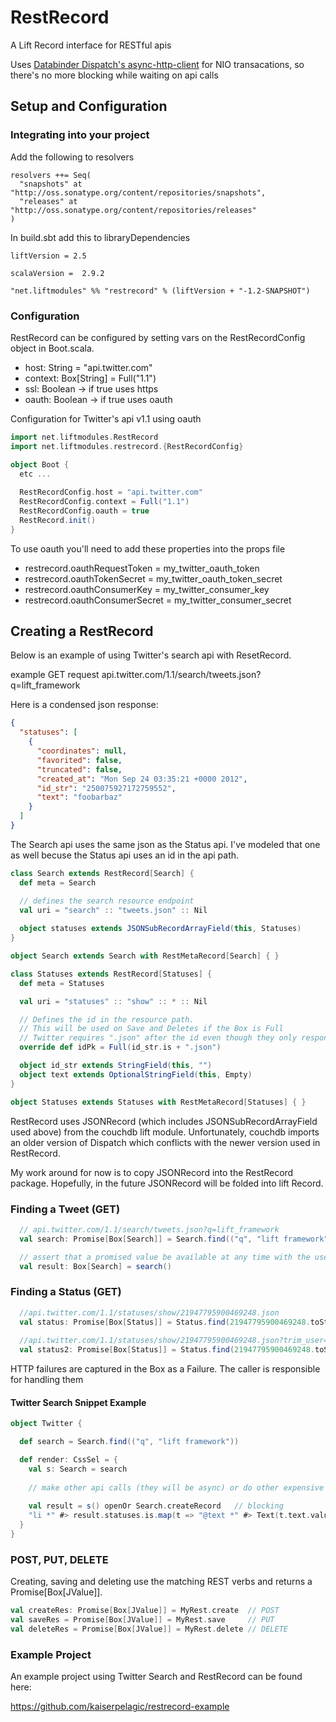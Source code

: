 RestRecord
===========

A Lift Record interface for RESTful apis

Uses <a href="http://dispatch.databinder.net/Dispatch.html">Databinder Dispatch's </a><a href="https://github.com/AsyncHttpClient/async-http-client">async-http-client</a> for NIO transacations, so there's no more blocking while waiting on api calls

## Setup and Configuration 

### Integrating into your project

Add the following to resolvers

```
resolvers ++= Seq(
  "snapshots" at "http://oss.sonatype.org/content/repositories/snapshots",
  "releases" at "http://oss.sonatype.org/content/repositories/releases"
)
```

In build.sbt add this to libraryDependencies

```
liftVersion = 2.5

scalaVersion =  2.9.2

"net.liftmodules" %% "restrecord" % (liftVersion + "-1.2-SNAPSHOT") 
```

### Configuration
RestRecord can be configured by setting vars on the RestRecordConfig object in Boot.scala.

* host: String = "api.twitter.com"
* context: Box[String] =  Full("1.1")
* ssl: Boolean -> if true uses https
* oauth: Boolean -> if true uses oauth

Configuration for Twitter's api v1.1 using oauth

```scala
import net.liftmodules.RestRecord
import net.liftmodules.restrecord.{RestRecordConfig}

object Boot {
  etc ...
   
  RestRecordConfig.host = "api.twitter.com"
  RestRecordConfig.context = Full("1.1")
  RestRecordConfig.oauth = true
  RestRecord.init()
}
```
To use oauth you'll need to add these properties into the props file

* restrecord.oauthRequestToken = my_twitter_oauth_token
* restrecord.oauthTokenSecret = my_twitter_oauth_token_secret
* restrecord.oauthConsumerKey = my_twitter_consumer_key
* restrecord.oauthConsumerSecret = my_twitter_consumer_secret


## Creating a RestRecord

Below is an example of using Twitter's search api with ResetRecord. 

example GET request api.twitter.com/1.1/search/tweets.json?q=lift_framework

Here is a condensed json response:
```json
{
  "statuses": [
    {
      "coordinates": null,
      "favorited": false,
      "truncated": false,
      "created_at": "Mon Sep 24 03:35:21 +0000 2012",
      "id_str": "250075927172759552",
      "text": "foobarbaz"
    }
  ]
}   
```

The Search api uses the same json as the Status api. I've modeled that one as well becuse the Status api uses an id in the api path.

```scala
class Search extends RestRecord[Search] {
  def meta = Search

  // defines the search resource endpoint
  val uri = "search" :: "tweets.json" :: Nil
  
  object statuses extends JSONSubRecordArrayField(this, Statuses)
}

object Search extends Search with RestMetaRecord[Search] { }

class Statuses extends RestRecord[Statuses] {
  def meta = Statuses

  val uri = "statuses" :: "show" :: * :: Nil

  // Defines the id in the resource path.
  // This will be used on Save and Deletes if the Box is Full
  // Twitter requires ".json" after the id even though they only respond with json !!!
  override def idPk = Full(id_str.is + ".json")

  object id_str extends StringField(this, "")
  object text extends OptionalStringField(this, Empty)
}

object Statuses extends Statuses with RestMetaRecord[Statuses] { }
```
RestRecord uses JSONRecord (which includes JSONSubRecordArrayField used above) from the couchdb lift module. Unfortunately, couchdb imports an older version of Dispatch which conflicts with the newer version used in RestRecord.

My work around for now is to copy JSONRecord into the RestRecord package. Hopefully, in the future JSONRecord will be folded into lift Record.

### Finding a Tweet (GET)

```scala
  // api.twitter.com/1.1/search/tweets.json?q=lift_framework
  val search: Promise[Box[Search]] = Search.find(("q", "lift framework")) 

  // assert that a promised value be available at any time with the use of apply; this is blocking
  val result: Box[Search] = search()

```
### Finding a Status (GET)

```scala
  //api.twitter.com/1.1/statuses/show/21947795900469248.json
  val status: Promise[Box[Status]] = Status.find(21947795900469248.toString + ".json") 
  
  //api.twitter.com/1.1/statuses/show/21947795900469248.json?trim_user=t
  val status2: Promise[Box[Status]] = Status.find(21947795900469248.toString + ".json", ("trim_user", "t"))
```

HTTP failures are captured in the Box as a Failure. The caller is responsible for handling them 

#### Twitter Search Snippet Example
```scala
object Twitter {

  def search = Search.find(("q", "lift framework"))

  def render: CssSel = {
    val s: Search = search
    
    // make other api calls (they will be async) or do other expensive things
    
    val result = s() openOr Search.createRecord   // blocking
    "li *" #> result.statuses.is.map(t => "@text *" #> Text(t.text.valueBox openOr ""))
  }
}
```

### POST, PUT, DELETE

Creating, saving and deleting use the matching REST verbs and returns a Promise[Box[JValue]].

```scala
val createRes: Promise[Box[JValue]] = MyRest.create  // POST
val saveRes = Promise[Box[JValue]] = MyRest.save     // PUT
val deleteRes = Promise[Box[JValue]] = MyRest.delete // DELETE
```

### Example Project

An example project using Twitter Search and RestRecord can be found here:

https://github.com/kaiserpelagic/restrecord-example
